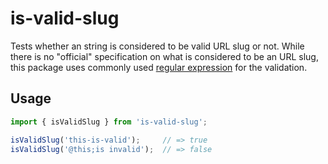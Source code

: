 # is-valid-slug

Tests whether an string is considered to be valid URL slug or not. While there
is no "official" specification on what is considered to be an URL slug, this
package uses commonly used [regular expression] for the validation.

[regular expression]: https://ihateregex.io/expr/url-slug/

## Usage

```TypeScript
import { isValidSlug } from 'is-valid-slug';

isValidSlug('this-is-valid');     // => true
isValidSlug('@this;is invalid');  // => false
```
